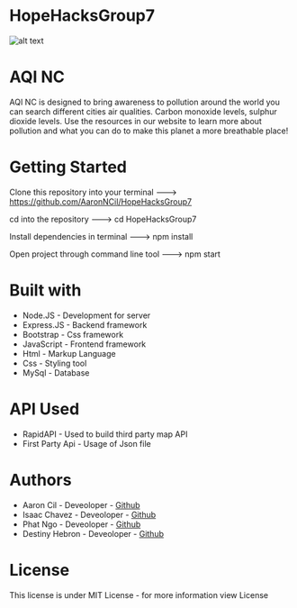 # HopeHacksGroup7

![alt text](https://github.com/AaronNCil/HopeHacksGroup7/main/public/img/logo-no-background(1).svg?raw=true)


# AQI NC
 
AQI NC is designed to bring awareness to pollution around the world you can search different cities air qualities. Carbon monoxide levels, sulphur dioxide levels. Use the resources in our website to learn more about pollution and what you can do to make this planet a more breathable place!

# Getting Started
Clone this repository into your terminal ---> https://github.com/AaronNCil/HopeHacksGroup7

cd into the repository ---> cd HopeHacksGroup7

Install dependencies in terminal ---> npm install

Open project through command line tool ---> npm start

# Built with
- Node.JS - Development for server
- Express.JS - Backend framework
- Bootstrap - Css framework
- JavaScript - Frontend framework
- Html - Markup Language
- Css - Styling tool
- MySql - Database

# API Used
- RapidAPI - Used to build third party map API
- First Party Api - Usage of Json file 

# Authors
- Aaron Cil - Deveoloper - [Github](https://github.com/AaronNCil)
- Isaac Chavez - Deveoloper - [Github](https://github.com/Icvza) 
- Phat Ngo - Deveoloper - [Github](https://github.com/PhatNgo13)
- Destiny Hebron - Deveoloper - [Github](https://github.com/dmhebron)

# License
This license is under MIT License - for more information view License
